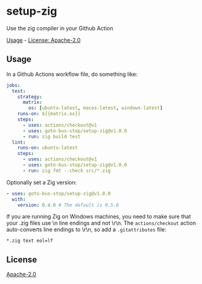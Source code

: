 # setup-zig

Use the zig compiler in your Github Action

[Usage](#usage) - [License: Apache-2.0](#license)

## Usage

In a Github Actions workflow file, do something like:

```yaml
jobs:
  test:
    strategy:
      matrix:
        os: [ubuntu-latest, macos-latest, windows-latest]
    runs-on: ${{matrix.os}}
    steps:
      - uses: actions/checkout@v1
      - uses: goto-bus-stop/setup-zig@v1.0.0
      - run: zig build test
  lint:
    runs-on: ubuntu-latest
    steps:
      - uses: actions/checkout@v1
      - uses: goto-bus-stop/setup-zig@v1.0.0
      - run: zig fmt --check src/*.zig
```

Optionally set a Zig version:
```yaml
- uses: goto-bus-stop/setup-zig@v1.0.0
  with:
    version: 0.4.0 # The default is 0.5.0
```

If you are running Zig on Windows machines, you need to make sure that your .zig files use \n line endings and not \r\n. The `actions/checkout` action auto-converts line endings to \r\n, so add a `.gitattributes` file:
```
*.zig text eol=lf
```

## License

[Apache-2.0](LICENSE.md)
